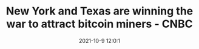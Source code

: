 ---
"title": "New York and Texas are winning the war to attract bitcoin miners - CNBC"
"date": "2021-10-9 12:0:1"
"feed_name": "GOOGLENEWSINDUSTRIAL"
"feed_website": "https://news.google.com/search?q=industrial%2Bincident&hl=en-US&gl=US&ceid=US:en"
"feed_rss": "https://news.google.com/rss/search?q=industrial%2Bincident&hl=en-US&gl=US&ceid=US:en"
"link": "https://www.cnbc.com/2021/10/09/war-to-attract-bitcoin-miners-pits-texas-against-new-york-kentucky.html"
"source": "{'href': 'https://www.cnbc.com', 'title': 'CNBC'}"
"file": "_posts/2021-1-1-74fea0073f926fd67e0d11ae098876c670dd29ec.md"
"accident": "0"
"drilling": "0"
"dead": "0"
"injured": "0"
"arrested": "0"
"place": "unknown place"
"where": "unknown site"
"causes": "unknown"
"place_uri": "unknown place"
---